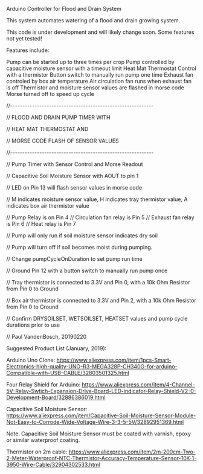 Arduino Controller for Flood and Drain System

This system automates watering of a flood and drain growing system.

This code is under development and will likely change soon.
Some features not yet tested!

Features include:

Pump can be started up to three times per crop
Pump controlled by capacitive moisture sensor with a timeout limit
Heat Mat Thermostat Control with a thermistor
Button switch to manually run pump one time
Exhaust fan controled by box air temperature
Air circulation fan runs when exhaust fan is off
Thermistor and moisture sensor values are flashed in morse code
Morse turned off to speed up cycle



//-----------------------------------------------------------

//       FLOOD AND DRAIN PUMP TIMER WITH

//           HEAT MAT THERMOSTAT AND

//      MORSE CODE FLASH OF SENSOR VALUES

//-----------------------------------------------------------

// Pump Timer with Sensor Control and Morse Readout

// Capacitive Soil Moisture Sensor with AOUT to pin 1

// LED on Pin 13 will flash sensor values in morse code

// M indicates moisture sensor value, H indicates tray thermistor value, A indicates box air thermistor value

// Pump Relay is on Pin 4
// Circulation fan relay is Pin 5
// Exhaust fan relay is Pin 6
// Heat relay is Pin 7

// Pump will only run if soil moisture sensor indicates dry soil

// Pump will turn off if soil becomes moist during pumping.

// Change pumpCycleOnDuration to set pump run time

// Ground Pin 12 with a button switch to manually run pump once 

// Tray thermistor is connected to 3.3V and Pin 0, with a 10k Ohm Resistor from Pin 0 to Ground

// Box air thermistor is connected to 3.3V and Pin 2, with a 10k Ohm Resistor from Pin 0 to Ground

// Confirm DRYSOILSET, WETSOILSET, HEATSET values and pump cycle durations prior to use 

// Paul VandenBosch, 20190220

Suggested Product List (January, 2019):

Arduino Uno Clone: https://www.aliexpress.com/item/1pcs-Smart-Electronics-high-quality-UNO-R3-MEGA328P-CH340G-for-arduino-Compatible-with-USB-CABLE/32803501325.html

Four Relay Shield for Arduino: https://www.aliexpress.com/item/4-Channel-5V-Relay-Swtich-Expansion-Drive-Board-LED-indicator-Relay-Shield-V2-0-Development-Board/32886386019.html

Capacitive Soil Moisture Sensor: https://www.aliexpress.com/item/Capacitive-Soil-Moisture-Sensor-Module-Not-Easy-to-Corrode-Wide-Voltage-Wire-3-3-5-5V/32892951369.html

Note: Capacitive Soil Moisture Sensor must be coated with varnish, epoxy or similar waterproof coating.

Thermistor on 2m cable: https://www.aliexpress.com/item/2m-200cm-Two-2-Meter-Waterproof-NTC-Thermistor-Accuracy-Temperature-Sensor-10K-1-3950-Wire-Cable/32904302533.html


